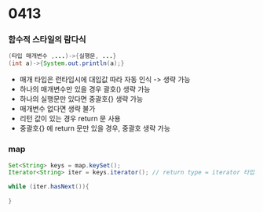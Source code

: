 # 0413

### 함수적 스타일의 람다식

```java
(타입 매개변수 ,...)->{실행문, ...}
(int a)->{System.out.println(a);}
```

* 매개 타입은 런타입시에 대입값 따라 자동 인식 -> 생략 가능
* 하나의 매개변수만 있을 경우 괄호()  생략 가능
* 하나의 실행문만 있다면 중괄호{} 생략 가능
* 매개변수 없다면 생략 불가
* 리턴 값이 있는 경우 return 문 사용
* 중괄호{} 에 return 문만 있을 경우, 중괄호 생략 가능



### map

```java
Set<String> keys = map.keySet();
Iterator<String> iter = keys.iterator(); // return type = iterator 타입

while (iter.hasNext()){
    
}
```



